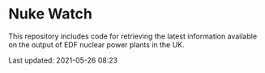 # Nuke Watch

This repository includes code for retrieving the latest information available on the output of EDF nuclear power plants in the UK.

Last updated: 2021-05-26 08:23